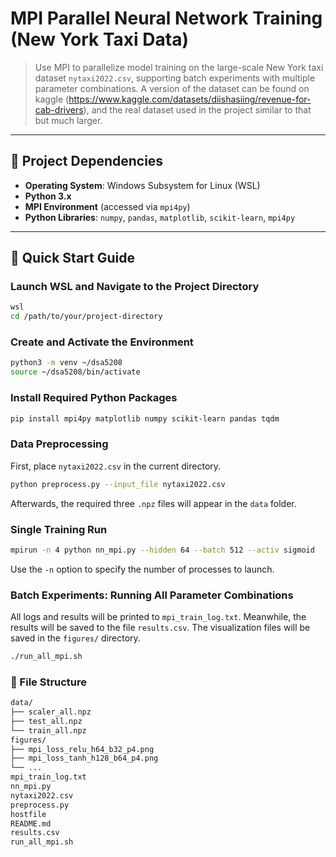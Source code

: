 # MPI Parallel Neural Network Training (New York Taxi Data)

> Use MPI to parallelize model training on the large-scale New York taxi dataset `nytaxi2022.csv`, supporting batch experiments with multiple parameter combinations. A version of the dataset can be found on kaggle (https://www.kaggle.com/datasets/diishasiing/revenue-for-cab-drivers), and the real dataset used in the project similar to that but much larger.

---

## 🧰 Project Dependencies

- **Operating System**: Windows Subsystem for Linux (WSL)
- **Python 3.x**
- **MPI Environment** (accessed via `mpi4py`)
- **Python Libraries**: `numpy`, `pandas`, `matplotlib`, `scikit-learn`, `mpi4py`

---

## 🚀 Quick Start Guide

### Launch WSL and Navigate to the Project Directory
```bash
wsl
cd /path/to/your/project-directory
```

### Create and Activate the Environment
```bash
python3 -m venv ~/dsa5208
source ~/dsa5208/bin/activate
```

### Install Required Python Packages
```bash
pip install mpi4py matplotlib numpy scikit-learn pandas tqdm
```

### Data Preprocessing
First, place `nytaxi2022.csv` in the current directory.
```bash
python preprocess.py --input_file nytaxi2022.csv
```
Afterwards, the required three `.npz` files will appear in the `data` folder.

### Single Training Run
```bash
mpirun -n 4 python nn_mpi.py --hidden 64 --batch 512 --activ sigmoid
```
Use the `-n` option to specify the number of processes to launch.

### Batch Experiments: Running All Parameter Combinations
All logs and results will be printed to `mpi_train_log.txt`. Meanwhile, the results will be saved to the file `results.csv`. The visualization files will be saved in the `figures/` directory.
```bash
./run_all_mpi.sh
```

### 📁 File Structure
```bash
data/
├── scaler_all.npz
├── test_all.npz
└── train_all.npz
figures/                    
├── mpi_loss_relu_h64_b32_p4.png
├── mpi_loss_tanh_h128_b64_p4.png
└── ...
mpi_train_log.txt
nn_mpi.py
nytaxi2022.csv
preprocess.py
hostfile
README.md
results.csv
run_all_mpi.sh

```


